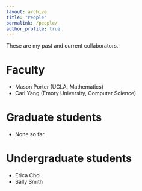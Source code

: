 ```yaml
---
layout: archive
title: "People"
permalink: /people/
author_profile: true
---
```


These are my past and current collaborators.

# Faculty
* Mason Porter (UCLA, Mathematics)
* Carl Yang (Emory University, Computer Science)

# Graduate students
* None so far.

# Undergraduate students
* Erica Choi
* Sally Smith
